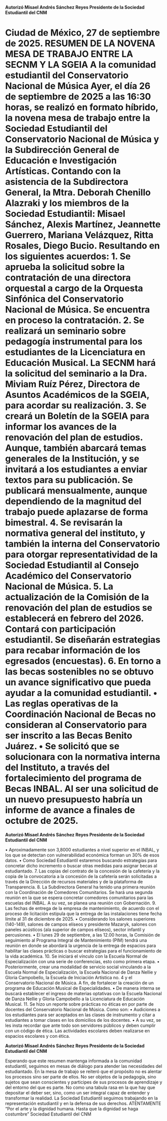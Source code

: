 

**Autorizó Misael Andrés Sánchez Reyes  Presidente de la Sociedad Estudiantil del CNM**

# Ciudad de México, 27 de septiembre de 2025.  RESUMEN DE LA NOVENA MESA DE TRABAJO ENTRE LA SECNM Y LA SGEIA  A la comunidad estudiantil del Conservatorio Nacional de Música  Ayer, el día 26 de septiembre de 2025 a las 16:30 horas, se realizó en formato híbrido, la novena mesa de trabajo entre la Sociedad Estudiantil del Conservatorio Nacional de Música y la Subdirección General de Educación e Investigación Artísticas.  Contando con la asistencia de la Subdirectora General, la Mtra. Deborah Chenillo Alazraki y los miembros de la Sociedad Estudiantil: Misael Sánchez, Alexis Martínez, Jeannette Guerrero, Mariana Velázquez, Ritta Rosales, Diego Bucio.   Resultando en los siguientes acuerdos:   1. Se aprueba la solicitud sobre la contratación de una directora orquestal a cargo de la Orquesta Sinfónica del Conservatorio Nacional de Música. Se encuentra en proceso la contratación.  2. Se realizará un seminario sobre pedagogía instrumental para los estudiantes de la Licenciatura en Educación Musical. La SECNM hará la solicitud del seminario a la Dra. Miviam Ruíz Pérez, Directora de Asuntos Académicos de la SGEIA, para acordar su realización.  3. Se creará un Boletín de la SGEIA para informar los avances de la renovación del plan de estudios. Aunque, también abarcará temas generales de la Institución, y se invitará a los estudiantes a enviar textos para su publicación. Se publicará mensualmente, aunque dependiendo de la magnitud del trabajo puede aplazarse de forma bimestral.   4. Se revisarán la normativa general del instituto, y también la interna del Conservatorio para otorgar representatividad de la Sociedad Estudiantil al Consejo Académico del Conservatorio Nacional de Música.   5. La actualización de la Comisión de la renovación del plan de estudios se establecerá en febrero del 2026. Contará con participación estudiantil. Se diseñarán estrategias para recabar información de los egresados (encuestas).   6. En torno a las becas sostenibles no se obtuvo un avance significativo que pueda ayudar a la comunidad estudiantil.  • Las reglas operativas de la Coordinación Nacional de Becas no consideran al Conservatorio para ser inscrito a las Becas Benito Juárez.  • Se solicitó que se solucionara con la normativa interna del Instituto, a través del fortalecimiento del programa de Becas INBAL. Al ser una solicitud de un nuevo presupuesto habría un informe de avance a finales de octubre de 2025.



**Autorizó Misael Andrés Sánchez Reyes  Presidente de la Sociedad Estudiantil del CNM**

• Aproximadamente son 3,8000 estudiantes a nivel superior en el INBAL, y los que se detectan con vulnerabilidad económica forman un 30% de esos datos.  • Como Sociedad Estudiantil estaremos buscando estrategias para concretar dicho incremento o buscar otras medidas para asignar becas al estudiantado.   7. Las copias del contrato de la concesión de la cafetería y la copia de la convocatoria a la concesión de la cafetería serán solicitadas a través de la Dirección de recursos materiales y de la plataforma de Transparencia.   8. La Subdirectora General ha tenido una primera reunión con la Coordinación de Comedores Comunitarios. Se hará una segunda reunión en la que se espera concretar comedores comunitarios para las escuelas del INBAL. A su vez, se planea una reunión con Gobernación.   9. Las fechas de entrega de la empresa de mantenimiento, de acuerdo con el proceso de licitación estipula que la entrega de las instalaciones tiene fecha límite al 31 de diciembre de 2025.  • Considerando los salones superiores (140-149), salones de campos elíseos y presidente Mazaryk, salones con paneles acústicos (ala superior de campos elíseos), sector infantil y percusiones.  • El lunes 29 de septiembre, a las 12.00 horas, la Comisión de seguimiento al Programa Integral de Mantenimiento (PIM) tendrá una reunión en donde se abordará la urgencia de la entrega de espacios para habilitar las clases prácticas o buscar estrategias para el funcionamiento de la vida académica.  10. Se iniciará el vínculo con la Escuela Normal de Especialización con una serie de conferencias, esto como primera etapa. • Posteriormente, crear una modalidad de servicio social vinculando a la Escuela Normal de Especialización, la Escuela Nacional de Danza Nellie y Gloria Campobello, la Escuela de Iniciación Artística no. 4 y el Conservatorio Nacional de Música. A fin, de fortalecer la creación de un programa de Educación Musical de Especialidades. • De manera interna se buscará establecer el ingreso de materias optativas con la Escuela Nacional de Danza Nellie y Gloria Campobello a la Licenciatura de Educación Musical.  11. Se hizo un reporte sobre prácticas no éticas en por parte de docentes del Conservatorio Nacional de Música. Como son:  • Audiciones a los estudiantes para ser aceptados en las clases de instrumento y citar a estudiantes a tomar clases en los domicilios de los docentes.  • A su vez, se les insta recordar que ante todo son servidores públicos y deben cumplir con un código de ética. Las actividades escolares deben realizarse en espacios escolares y con ética.



**Autorizó Misael Andrés Sánchez Reyes  Presidente de la Sociedad Estudiantil del CNM**

Esperando que este resumen mantenga informada a la comunidad estudiantil, seguimos en mesas de diálogo para atender las necesidades del estudiantado.    En la mesa de trabajo se reiteró que el propósito no es alentar los procesos sino ser parte de ellos. No ser objetos de la pedagogía, sino sujetos que sean conscientes y participes de sus procesos de aprendizaje y del entorno del que es parte. No como una tabula rasa en la que hay que depositar el deber ser, sino, como un ser integral capaz de entender y transformar la realidad.    La Sociedad Estudiantil seguimos trabajando en la representación estudiantil y en la defensa de sus derechos.    ATENTAMENTE  “Por el arte y la dignidad humana. Hasta que la dignidad se haga costumbre”  Sociedad Estudiantil del CNM